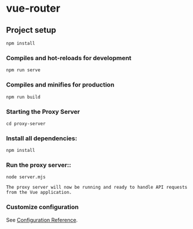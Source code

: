 # vue-router

## Project setup
```
npm install
```

### Compiles and hot-reloads for development
```
npm run serve
```

### Compiles and minifies for production
```
npm run build
```
### Starting the Proxy Server
```
cd proxy-server
```
### Install all dependencies:
```
npm install
```
### Run the proxy server::
```
node server.mjs
```

```
The proxy server will now be running and ready to handle API requests from the Vue application.
```
### Customize configuration
See [Configuration Reference](https://cli.vuejs.org/config/).
